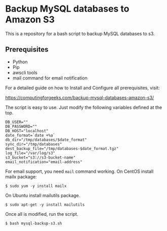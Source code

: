 # Backup MySQL databases to Amazon S3

This is a repository for a bash script to backup MySQL databases to s3.

## Prerequisites

- Python
- Pip
- awscli tools
- mail command for email notification

For a detailed guide on how to Install and Configure all prerequisites, visit:

https://computingforgeeks.com/backup-mysql-databases-amazon-s3/

The script is easy to use. Just modify the following variables defined at the top.


```
DB_USER=""
DB_PASSWORD=""
DB_HOST="localhost"
date_format=`date +%a`
db_dir="/tmp/databases/$date_format"
sync_dir="/tmp/databases"
dest_backup_file="/tmp/databases-$date_format.tgz"
log_file="/var/log/s3"
s3_bucket="s3://s3-bucket-name"
email_notification="email-address"
```

For email support, you need `mail` command working. On CentOS install mailx package:

```
$ sudo yum -y install mailx
```

On Ubuntu install mailutils package.

```
$ sudo apt-get -y install mailutils
```

Once all is modified, run the script.

```
$ bash mysql-backup-s3.sh
```
